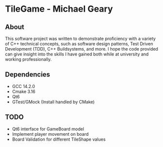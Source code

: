 # TileGame - Michael Geary

## About
This software project was written to demonstrate proficiency with a variety of C++ technical concepts, such as software design patterns, Test Driven Development (TDD), C++ Buildsystems, and more. I hope the code provided can give insight into the skills I have gained both while at university and working professionally.  

## Dependencies
* GCC 14.2.0
* Cmake 3.16
* Qt6 
* GTest/GMock (Install handled by CMake)

## TODO
* Qt6 interface for GameBoard model
* Implement player movement on board
* Board Validation for different TileShape values